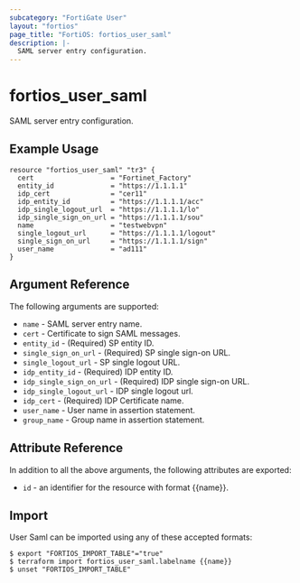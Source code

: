 ```yaml
---
subcategory: "FortiGate User"
layout: "fortios"
page_title: "FortiOS: fortios_user_saml"
description: |-
  SAML server entry configuration.
---
```


# fortios_user_saml
SAML server entry configuration.

## Example Usage

```hcl
resource "fortios_user_saml" "tr3" {
  cert                   = "Fortinet_Factory"
  entity_id              = "https://1.1.1.1"
  idp_cert               = "cer11"
  idp_entity_id          = "https://1.1.1.1/acc"
  idp_single_logout_url  = "https://1.1.1.1/lo"
  idp_single_sign_on_url = "https://1.1.1.1/sou"
  name                   = "testwebvpn"
  single_logout_url      = "https://1.1.1.1/logout"
  single_sign_on_url     = "https://1.1.1.1/sign"
  user_name              = "ad111"
}
```

## Argument Reference

The following arguments are supported:

* `name` - SAML server entry name.
* `cert` - Certificate to sign SAML messages.
* `entity_id` - (Required) SP entity ID.
* `single_sign_on_url` - (Required) SP single sign-on URL.
* `single_logout_url` - SP single logout URL.
* `idp_entity_id` - (Required) IDP entity ID.
* `idp_single_sign_on_url` - (Required) IDP single sign-on URL.
* `idp_single_logout_url` - IDP single logout url.
* `idp_cert` - (Required) IDP Certificate name.
* `user_name` - User name in assertion statement.
* `group_name` - Group name in assertion statement.


## Attribute Reference

In addition to all the above arguments, the following attributes are exported:
* `id` - an identifier for the resource with format {{name}}.

## Import

User Saml can be imported using any of these accepted formats:
```
$ export "FORTIOS_IMPORT_TABLE"="true"
$ terraform import fortios_user_saml.labelname {{name}}
$ unset "FORTIOS_IMPORT_TABLE"
```
